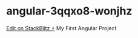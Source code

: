 # angular-3qqxo8-wonjhz

[Edit on StackBlitz ⚡️](https://stackblitz.com/edit/angular-3qqxo8-wonjhz)
My First Angular Project